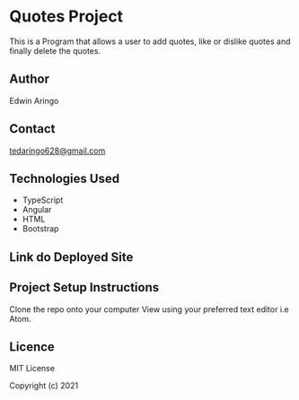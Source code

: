 # Quotes Project

This is a Program that allows a user to add quotes, like or dislike quotes and finally delete the quotes.

## Author

Edwin Aringo

## Contact
tedaringo628@gmail.com

## Technologies Used
* TypeScript
* Angular
* HTML
* Bootstrap

## Link do Deployed Site

## Project Setup Instructions

Clone the repo onto your computer
View using your preferred text editor i.e Atom.

## Licence
MIT License

Copyright (c) 2021
